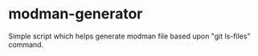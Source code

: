 # modman-generator
Simple script which helps generate modman file based upon "git ls-files" command.
